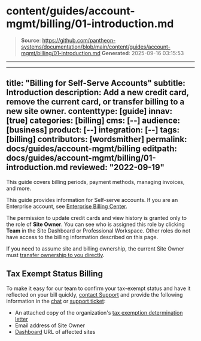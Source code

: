 # content/guides/account-mgmt/billing/01-introduction.md

> **Source**: https://github.com/pantheon-systems/documentation/blob/main/content/guides/account-mgmt/billing/01-introduction.md
> **Generated**: 2025-09-16 03:15:53

---

---
title: "Billing for Self-Serve Accounts"
subtitle: Introduction
description: Add a new credit card, remove the current card, or transfer billing to a new site owner.
contenttype: [guide]
innav: [true]
categories: [billing]
cms: [--]
audience: [business]
product: [--]
integration: [--]
tags: [billing]
contributors: [wordsmither]
permalink: docs/guides/account-mgmt/billing
editpath: docs/guides/account-mgmt/billing/01-introduction.md
reviewed: "2022-09-19"
---

This guide covers billing periods, payment methods, managing invoices, and more.

<Alert title="Note" type="info" >

This guide provides information for Self-serve accounts.  If you are an Enterprise account, see [Enterprise Billing Center](/guides/enterprise-billing-center).

</Alert>

The permission to update credit cards and view history is granted only to the role of **Site Owner**. You can see who is assigned this role by clicking **<span class="glyphicons glyphicons-group"></span> Team** in the Site Dashboard or Professional Workspace. Other roles do not have access to the billing information described on this page.

<Alert title="Note" type="info">

If you need to assume site and billing ownership, the current Site Owner must [transfer ownership to you directly](/guides/account-mgmt/workspace-sites-teams/sites#change-site-ownership).

</Alert>


## Tax Exempt Status Billing

To make it easy for our team to confirm your tax-exempt status and have it reflected on your bill quickly, [contact Support](/guides/support/contact-support/) and provide the following information in the [chat](/guides/support/contact-support/#live-chat) or [support ticket](/guides/support/contact-support/#general-support-ticket):

- An attached copy of the organization's [tax exemption determination letter](https://www.irs.gov/charities-non-profits/exempt-organizations-affirmation-letters)
- Email address of Site Owner
- [Dashboard](/guides/account-mgmt/workspace-sites-teams/sites) URL of affected sites
